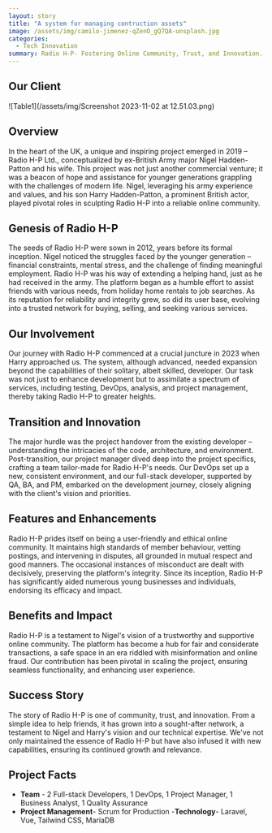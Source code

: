 ```yaml
---
layout: story
title: "A system for managing contruction assets"
image: /assets/img/camilo-jimenez-qZenO_gQ7QA-unsplash.jpg
categories:
  - Tech Innovation
summary: Radio H-P- Fostering Online Community, Trust, and Innovation.
---
```


## Our Client 
![Table1](/assets/img/Screenshot 2023-11-02 at 12.51.03.png)

## Overview
In the heart of the UK, a unique and inspiring project emerged in 2019 – Radio H-P Ltd., conceptualized by ex-British Army major Nigel Hadden-Patton and his wife. This project was not just another commercial venture; it was a beacon of hope and assistance for younger generations grappling with the challenges of modern life. Nigel, leveraging his army experience and values, and his son Harry Hadden-Patton, a prominent British actor, played pivotal roles in sculpting Radio H-P into a reliable online community.

## Genesis of Radio H-P
The seeds of Radio H-P were sown in 2012, years before its formal inception. Nigel noticed the struggles faced by the younger generation – financial constraints, mental stress, and the challenge of finding meaningful employment. Radio H-P was his way of extending a helping hand, just as he had received in the army. The platform began as a humble effort to assist friends with various needs, from holiday home rentals to job searches. As its reputation for reliability and integrity grew, so did its user base, evolving into a trusted network for buying, selling, and seeking various services.

## Our Involvement
Our journey with Radio H-P commenced at a crucial juncture in 2023 when Harry approached us. The system, although advanced, needed expansion beyond the capabilities of their solitary, albeit skilled, developer. Our task was not just to enhance development but to assimilate a spectrum of services, including testing, DevOps, analysis, and project management, thereby taking Radio H-P to greater heights.

## Transition and Innovation
The major hurdle was the project handover from the existing developer – understanding the intricacies of the code, architecture, and environment. Post-transition, our project manager dived deep into the project specifics, crafting a team tailor-made for Radio H-P's needs. Our DevOps set up a new, consistent environment, and our full-stack developer, supported by QA, BA, and PM, embarked on the development journey, closely aligning with the client's vision and priorities.

## Features and Enhancements
Radio H-P prides itself on being a user-friendly and ethical online community. It maintains high standards of member behaviour, vetting postings, and intervening in disputes, all grounded in mutual respect and good manners. The occasional instances of misconduct are dealt with decisively, preserving the platform's integrity. Since its inception, Radio H-P has significantly aided numerous young businesses and individuals, endorsing its efficacy and impact.

## Benefits and Impact
Radio H-P is a testament to Nigel's vision of a trustworthy and supportive online community. The platform has become a hub for fair and considerate transactions, a safe space in an era riddled with misinformation and online fraud. Our contribution has been pivotal in scaling the project, ensuring seamless functionality, and enhancing user experience.

## Success Story
The story of Radio H-P is one of community, trust, and innovation. From a simple idea to help friends, it has grown into a sought-after network, a testament to Nigel and Harry's vision and our technical expertise. We've not only maintained the essence of Radio H-P but have also infused it with new capabilities, ensuring its continued growth and relevance.

## Project Facts
- **Team** - 2 Full-stack Developers, 1 DevOps, 1 Project Manager, 1 Business Analyst, 1 Quality Assurance
- **Project Management**- Scrum for Production
-**Technology**- Laravel, Vue, Tailwind CSS, MariaDB
